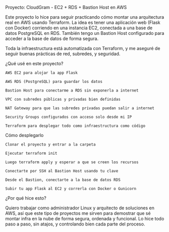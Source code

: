 Proyecto: CloudGram - EC2 + RDS + Bastion Host en AWS

Este proyecto lo hice para seguir practicando cómo montar una arquitectura real en AWS usando Terraform. La idea es tener una aplicación web (Flask con Docker) corriendo en una instancia EC2, conectada a una base de datos PostgreSQL en RDS. También tengo un Bastion Host configurado para acceder a la base de datos de forma segura.

Toda la infraestructura está automatizada con Terraform, y me aseguré de seguir buenas prácticas de red, subredes, y seguridad.

¿Qué usé en este proyecto?

    AWS EC2 para alojar la app Flask

    AWS RDS (PostgreSQL) para guardar los datos

    Bastion Host para conectarme a RDS sin exponerla a internet

    VPC con subredes públicas y privadas bien definidas

    NAT Gateway para que las subredes privadas puedan salir a internet

    Security Groups configurados con acceso solo desde mi IP

    Terraform para desplegar todo como infraestructura como código


Cómo desplegarlo

    Clonar el proyecto y entrar a la carpeta

    Ejecutar terraform init

    Luego terraform apply y esperar a que se creen los recursos

    Conectarte por SSH al Bastion Host usando tu clave

    Desde el Bastion, conectarte a la base de datos RDS

    Subir tu app Flask al EC2 y correrla con Docker o Gunicorn

¿Por qué hice esto?

Quiero trabajar como administrador Linux y arquitecto de soluciones en AWS, así que este tipo de proyectos me sirven para demostrar que sé montar infra en la nube de forma segura, ordenada y funcional. Lo hice todo paso a paso, sin atajos, y controlando bien cada parte del proceso.
